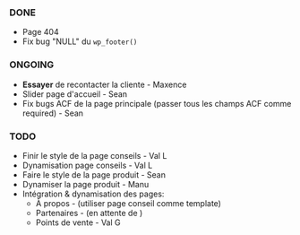 ### DONE

- Page 404
- Fix bug "NULL" du `wp_footer()`


### ONGOING

- **Essayer** de recontacter la cliente - Maxence
- Slider page d'accueil - Sean
- Fix bugs ACF de la page principale (passer tous les champs ACF comme required) - Sean


### TODO

- Finir le style de la page conseils - Val L
- Dynamisation page conseils - Val L
- Faire le style de la page produit - Sean
- Dynamiser la page produit - Manu
- Intégration & dynamisation des pages:
  - À propos - (utiliser page conseil comme template)
  - Partenaires - (en attente de )
  - Points de vente - Val G



